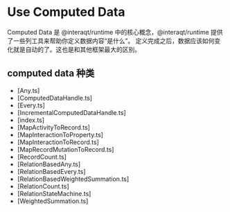 # Use Computed Data

Computed Data 是 @interaqt/runtime 中的核心概念，@interaqt/runtime 提供了一些列工具来帮助你定义数据内容“是什么”。
定义完成之后，数据应该如何变化就是自动的了。这也是和其他框架最大的区别。

## computed data 种类

- [Any.ts]
- [ComputedDataHandle.ts]
- [Every.ts]
- [IncrementalComputedDataHandle.ts]
- [index.ts]
- [MapActivityToRecord.ts]
- [MapInteractionToProperty.ts]
- [MapInteractionToRecord.ts]
- [MapRecordMutationToRecord.ts]
- [RecordCount.ts]
- [RelationBasedAny.ts]
- [RelationBasedEvery.ts]
- [RelationBasedWeightedSummation.ts]
- [RelationCount.ts]
- [RelationStateMachine.ts]
- [WeightedSummation.ts]


